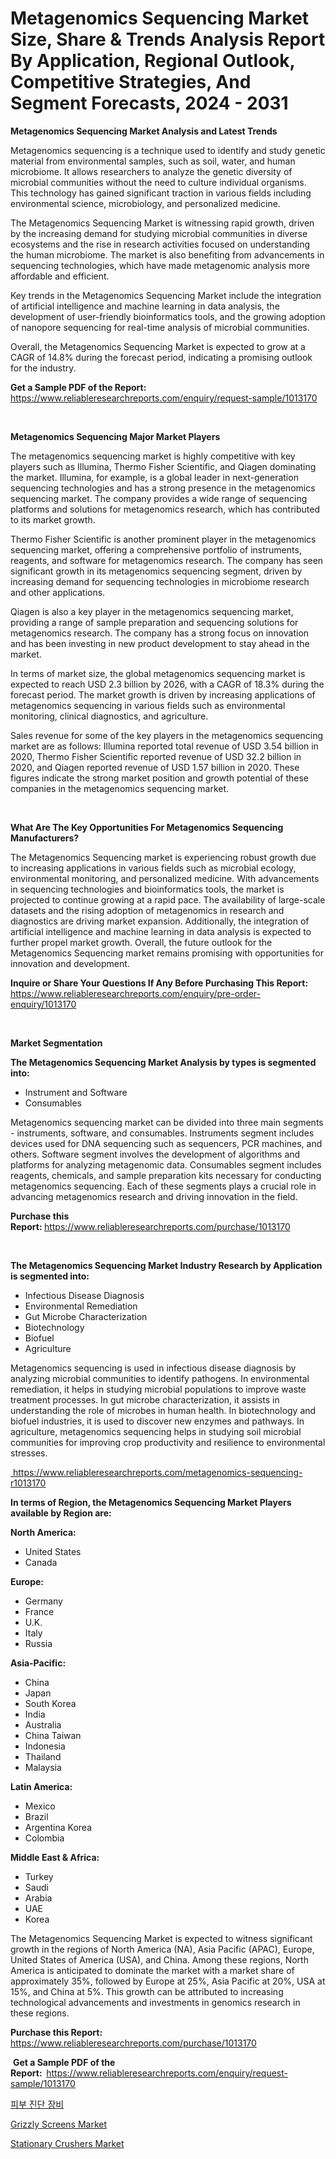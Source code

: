 <p><h1>Metagenomics Sequencing Market Size, Share & Trends Analysis Report By Application, Regional Outlook, Competitive Strategies, And Segment Forecasts, 2024 - 2031</h1></p><p><strong>Metagenomics Sequencing Market Analysis and Latest Trends</strong></p>
<p><p>Metagenomics sequencing is a technique used to identify and study genetic material from environmental samples, such as soil, water, and human microbiome. It allows researchers to analyze the genetic diversity of microbial communities without the need to culture individual organisms. This technology has gained significant traction in various fields including environmental science, microbiology, and personalized medicine.</p><p>The Metagenomics Sequencing Market is witnessing rapid growth, driven by the increasing demand for studying microbial communities in diverse ecosystems and the rise in research activities focused on understanding the human microbiome. The market is also benefiting from advancements in sequencing technologies, which have made metagenomic analysis more affordable and efficient.</p><p>Key trends in the Metagenomics Sequencing Market include the integration of artificial intelligence and machine learning in data analysis, the development of user-friendly bioinformatics tools, and the growing adoption of nanopore sequencing for real-time analysis of microbial communities.</p><p>Overall, the Metagenomics Sequencing Market is expected to grow at a CAGR of 14.8% during the forecast period, indicating a promising outlook for the industry.</p></p>
<p><strong>Get a Sample PDF of the Report:&nbsp;</strong> <a href="https://www.reliableresearchreports.com/enquiry/request-sample/1013170">https://www.reliableresearchreports.com/enquiry/request-sample/1013170</a></p>
<p>&nbsp;</p>
<p><strong>Metagenomics Sequencing Major Market Players</strong></p>
<p><p>The metagenomics sequencing market is highly competitive with key players such as Illumina, Thermo Fisher Scientific, and Qiagen dominating the market. Illumina, for example, is a global leader in next-generation sequencing technologies and has a strong presence in the metagenomics sequencing market. The company provides a wide range of sequencing platforms and solutions for metagenomics research, which has contributed to its market growth.</p><p>Thermo Fisher Scientific is another prominent player in the metagenomics sequencing market, offering a comprehensive portfolio of instruments, reagents, and software for metagenomics research. The company has seen significant growth in its metagenomics sequencing segment, driven by increasing demand for sequencing technologies in microbiome research and other applications.</p><p>Qiagen is also a key player in the metagenomics sequencing market, providing a range of sample preparation and sequencing solutions for metagenomics research. The company has a strong focus on innovation and has been investing in new product development to stay ahead in the market.</p><p>In terms of market size, the global metagenomics sequencing market is expected to reach USD 2.3 billion by 2026, with a CAGR of 18.3% during the forecast period. The market growth is driven by increasing applications of metagenomics sequencing in various fields such as environmental monitoring, clinical diagnostics, and agriculture.</p><p>Sales revenue for some of the key players in the metagenomics sequencing market are as follows: Illumina reported total revenue of USD 3.54 billion in 2020, Thermo Fisher Scientific reported revenue of USD 32.2 billion in 2020, and Qiagen reported revenue of USD 1.57 billion in 2020. These figures indicate the strong market position and growth potential of these companies in the metagenomics sequencing market.</p></p>
<p>&nbsp;</p>
<p><strong>What Are The Key Opportunities For Metagenomics Sequencing Manufacturers?</strong></p>
<p><p>The Metagenomics Sequencing market is experiencing robust growth due to increasing applications in various fields such as microbial ecology, environmental monitoring, and personalized medicine. With advancements in sequencing technologies and bioinformatics tools, the market is projected to continue growing at a rapid pace. The availability of large-scale datasets and the rising adoption of metagenomics in research and diagnostics are driving market expansion. Additionally, the integration of artificial intelligence and machine learning in data analysis is expected to further propel market growth. Overall, the future outlook for the Metagenomics Sequencing market remains promising with opportunities for innovation and development.</p></p>
<p><strong>Inquire or Share Your Questions If Any Before Purchasing This Report:</strong> <a href="https://www.reliableresearchreports.com/enquiry/pre-order-enquiry/1013170">https://www.reliableresearchreports.com/enquiry/pre-order-enquiry/1013170</a></p>
<p>&nbsp;</p>
<p><strong>Market Segmentation</strong></p>
<p><strong>The Metagenomics Sequencing Market Analysis by types is segmented into:</strong></p>
<p><ul><li>Instrument and Software</li><li>Consumables</li></ul></p>
<p><p>Metagenomics sequencing market can be divided into three main segments - instruments, software, and consumables. Instruments segment includes devices used for DNA sequencing such as sequencers, PCR machines, and others. Software segment involves the development of algorithms and platforms for analyzing metagenomic data. Consumables segment includes reagents, chemicals, and sample preparation kits necessary for conducting metagenomics sequencing. Each of these segments plays a crucial role in advancing metagenomics research and driving innovation in the field.</p></p>
<p><strong>Purchase this Report:&nbsp;</strong><a href="https://www.reliableresearchreports.com/purchase/1013170">https://www.reliableresearchreports.com/purchase/1013170</a></p>
<p>&nbsp;</p>
<p><strong>The Metagenomics Sequencing Market Industry Research by Application is segmented into:</strong></p>
<p><ul><li>Infectious Disease Diagnosis</li><li>Environmental Remediation</li><li>Gut Microbe Characterization</li><li>Biotechnology</li><li>Biofuel</li><li>Agriculture</li></ul></p>
<p><p>Metagenomics sequencing is used in infectious disease diagnosis by analyzing microbial communities to identify pathogens. In environmental remediation, it helps in studying microbial populations to improve waste treatment processes. In gut microbe characterization, it assists in understanding the role of microbes in human health. In biotechnology and biofuel industries, it is used to discover new enzymes and pathways. In agriculture, metagenomics sequencing helps in studying soil microbial communities for improving crop productivity and resilience to environmental stresses.</p></p>
<p><a href="https://www.reliableresearchreports.com/metagenomics-sequencing-r1013170">&nbsp;https://www.reliableresearchreports.com/metagenomics-sequencing-r1013170</a></p>
<p><strong>In terms of Region, the Metagenomics Sequencing Market Players available by Region are:</strong></p>
<p>
    <p> <strong> North America: </strong>
        <ul>
            <li>United States</li>
            <li>Canada</li>
        </ul>
        </p> 
    <p> <strong> Europe: </strong>
        <ul>
            <li>Germany</li>
            <li>France</li>
            <li>U.K.</li>
            <li>Italy</li>
            <li>Russia</li>
        </ul>
        </p> 
    <p> <strong> Asia-Pacific: </strong>
        <ul>
            <li>China</li>
            <li>Japan</li>
            <li>South Korea</li>
            <li>India</li>
            <li>Australia</li>
            <li>China Taiwan</li>
            <li>Indonesia</li>
            <li>Thailand</li>
            <li>Malaysia</li>
        </ul>
        </p> 
    <p> <strong> Latin America: </strong>
        <ul>
            <li>Mexico</li>
            <li>Brazil</li>
            <li>Argentina Korea</li>
            <li>Colombia</li>
        </ul>
        </p> 
    <p> <strong> Middle East & Africa: </strong>
        <ul>
            <li>Turkey</li>
            <li>Saudi</li>
            <li>Arabia</li>
            <li>UAE</li>
            <li>Korea</li>
        </ul>
    </p>
    </p>
<p><p>The Metagenomics Sequencing Market is expected to witness significant growth in the regions of North America (NA), Asia Pacific (APAC), Europe, United States of America (USA), and China. Among these regions, North America is anticipated to dominate the market with a market share of approximately 35%, followed by Europe at 25%, Asia Pacific at 20%, USA at 15%, and China at 5%. This growth can be attributed to increasing technological advancements and investments in genomics research in these regions.</p></p>
<p><strong>Purchase this Report: </strong><a href="https://www.reliableresearchreports.com/purchase/1013170">https://www.reliableresearchreports.com/purchase/1013170</a></p>
<p>&nbsp;<strong>Get a Sample PDF of the Report:&nbsp;&nbsp;</strong><a href="https://www.reliableresearchreports.com/enquiry/request-sample/1013170">https://www.reliableresearchreports.com/enquiry/request-sample/1013170</a></p>
<p><strong></strong></p>
<p><p><a href="https://github.com/RonSpencer61/Market-Research-Report-List-1/blob/main/784674349348.md">피부 진단 장비</a></p><p><a href="https://www.linkedin.com/pulse/grizzly-screens-market-share-evolution-growth-trends-2024-2031-0nfsc">Grizzly Screens Market</a></p><p><a href="https://www.linkedin.com/pulse/stationary-crushers-market-report-reveals-latest-trends-growth-gxggf">Stationary Crushers Market</a></p></p>